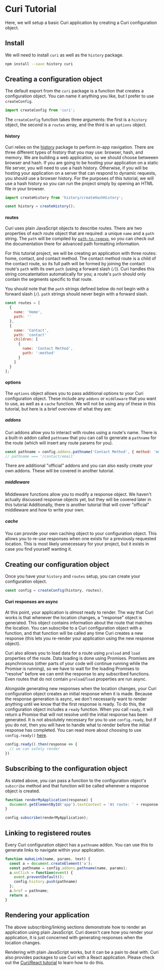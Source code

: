 # Curi Tutorial

Here, we will setup a basic Curi application by creating a Curi configuration object.

## Install

We will need to install `curi` as well as the `history` package.

```sh
npm install --save history curi
```

## Creating a configuration object

The default export from the `curi` package is a function that creates a configuration object. You can name it anything you like, but I prefer to use `createConfig`.

```js
import createConfig from 'curi';
```

The `createConfig` function takes three arguments: the first is a `history` object, the second is a `routes` array, and the third is an `options` object.

#### history

Curi relies on the [history](https://github.com/ReactTraining/history) package to perform in-app navigation. There are three different types of history that you may use: browser, hash, and memory. We are building a web application, so we should choose betweeen browser and hash. If you are going to be hosting your application on a static file server, you will need to use a hash history. Otherwise, if you will be hosting your application on a server that can respond to dynamic requests, you should use a browser history. For the purposes of this tutorial, we will use a hash history so you can run the project simply by opening an HTML file in your browser.

```js
import createHistory from 'history/createHashHistory';

const history = createHistory();
```

#### routes

Curi uses plain JavaScript objects to describe routes. There are two properties of each route object that are required: a unique `name` and a `path` string. The `path` will be compiled by [`path-to-regexp`](https://github.com/pillarjs/path-to-regexp), so you can check out the documentation there for advanced path formatting information.

For this tutorial project, we will be creating an application with three routes: home, contact, and contact method. The contact method route is a child of the contact route, so its full path will be formed by joining the contact route's `path` with its own `path` (using a forward slash (`/`)). Curi handles this string concatentation automatically for you; a route's `path` should only contain the segments specific to that route.

You should note that the `path` strings defined below do not begin with a forward slash (`/`). `path` strings should never begin with a forward slash.

```js
const routes = [
  {
    name: 'Home',
    path: ''
  },
  {
    name: 'Contact',
    path: 'contact'
    children: [
      {
        name: 'Contact Method',
        path: ':method'
      }
    ]
  }
];
```

#### options

The `options` object allows you to pass additional options to your Curi configuration object. These include any `addons` or `middleware` that you want to use, as well as a `cache` function. We will not be using any of these in this tutorial, but here is a brief overview of what they are:

##### addons

Curi addons allow you to interact with routes using a route's name. There is a built-in addon called `pathname` that you can call to generate a `pathname` for the route (which will insert any route params for you).

```js
const pathname = config.addons.pathname('Contact Method', { method: 'email' });
// pathname === '/contact/email'
```

There are additional "official" addons and you can also easily create your own addons. These will be covered in another tutorial.

##### middleware

Middleware functions allow you to modify a response object. We haven't actually discussed response objects yet, but they will be covered later in this tutorial Additionally, there is another tutorial that will cover "official" middleware and how to write your own.

##### cache

You can provide your own caching object to your configuration object. This allows you to re-use responses when one exists for a previously requested location. This is most likely unnecessary for your project, but it exists in case you find yourself wanting it.

## Creating our configuration object

Once you have your `history` and `routes` setup, you can create your configuration object.

```js
const config = createConfig(history, routes);
```

#### Curi responses are async

At this point, your application is _almost_ ready to render. The way that Curi works is that whenever the location changes, a "response" object is generated. This object contains information about the route that matches the location. You can subscribe to a Curi configuration object with a function, and that function will be called any time Curi creates a new response (this lets you re-render your application using the new response object).

Curi also allows you to load data for a route using `preload` and `load` properties of the route. Data loading is done using Promises. Promises are asynchronous (other parts of your code will continue running while the Promise is running), so we have to wait for the loading Promises to "resolve" before we can emit the response to any subscribed functions. Even routes that do not contain `preload`/`load` properties are run async.

Alongside generating new responses when the location changes, your Curi configuration object creates an initial response when it is made. Because the response generation is async, we don't necessarily want to render anything until we know that the first response is ready. To do this, the configuration object includes a `ready` function. When you call `ready`, it will return a Promise that will not resolve until the initial response has been generated. It is not absolutely necessary for you to use `config.ready`, but if you do not, then you will have to handle what to render before the initial response has completed. You can read more about choosing to use `config.ready()` [here](../../packages/curi/docs/Guides/ready-or-not.md).

```js
config.ready().then(response => {
  // we can safely render
})
```

## Subscribing to the configuration object

As stated above, you can pass a function to the configuration object's `subscribe` method and that function will be called whenever a response object is created.

```js
function renderMyApplication(response) {
  document.getElementById('app').textContext = 'At route: ' + response.name;
}

config.subscribe(renderMyApplication);
```

## Linking to registered routes

Every Curi configuration object has a `pathname` addon. You can use this to generate links to navigate within your application.

```js
function makeLink(name, params, text) {
  const a = document.createElement('a');
  const pathname = config.addons.pathname(name, params);
  a.onClick = function(event) {
    event.preventDefault();
    config.history.push(pathname)
  };
  a.href = pathname;
  return a;
}
```

## Rendering your application

The above subscribing/linking sections demonstrate how to render an application using plain JavaScript. Curi doesn't care how you render your application, it is just concerned with generating responses when the location changes.

Rendering with plain JavaScript works, but it can be a pain to deal with. Curi also provides packages to use Curi with a React application. Please check out the [Curi/React tutorial](./02-curi-react.md) to learn how to do this.
